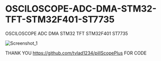 # OSCILOSCOPE-ADC-DMA-STM32-TFT-STM32F401-ST7735
OSCILOSCOPE ADC DMA STM32 TFT STM32F401 ST7735

![Screenshot_1](https://github.com/offpic/OSCILOSCOPE-ADC-DMA-STM32-TFT-STM32F401-ST7735/assets/31142397/70e02743-82c5-4daa-beaa-c6d8ec5e3b83)

 THANK YOU https://github.com/tvlad1234/pillScopePlus FOR CODE
